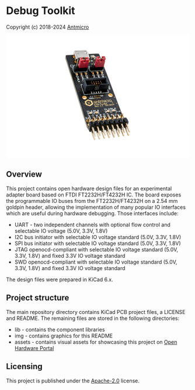 # Debug Toolkit

Copyright (c) 2018-2024 [Antmicro](https://www.antmicro.com)

![visualization](img/antmicro-debug-toolkit.jpg )

## Overview

This project contains open hardware design files for an experimental adapter board based on FTDI FT2232H/FT4232H IC.
The board exposes the programmable IO buses from the FT2232H/FT4232H on a 2.54 mm goldpin header, allowing the implementation of many popular IO interfaces which are useful during hardware debugging.
Those interfaces include:

* UART - two independent channels with optional flow control and selectable IO voltage (5.0V, 3.3V, 1.8V) 
* I2C bus initiator with selectable IO voltage standard (5.0V, 3.3V, 1.8V)
* SPI bus initiator with selectable IO voltage standard (5.0V, 3.3V, 1.8V)
* JTAG openocd-compliant with selectable IO voltage standard (5.0V, 3.3V, 1.8V) and fixed 3.3V IO voltage standard
* SWD openocd-compliant with selectable IO voltage standard (5.0V, 3.3V, 1.8V) and fixed 3.3V IO voltage standard

The design files were prepared in KiCad 6.x.

## Project structure

The main repository directory contains KiCad PCB project files, a LICENSE and README.
The remaining files are stored in the following directories:

* lib - contains the component libraries
* img - contains graphics for this README
* assets - contains visual assets for showcasing this project on [Open Hardware Portal](https://openhardware.antmicro.com)

## Licensing

This project is published under the [Apache-2.0](LICENSE) license.
